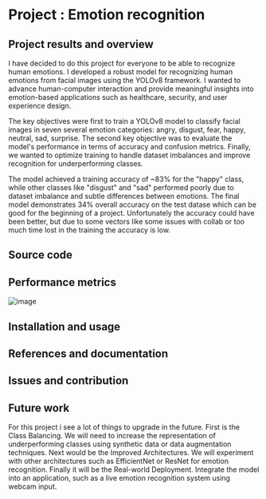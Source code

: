 # Project : Emotion recognition
## Project results and overview
I have decided to do this project for everyone to be able to recognize human emotions. 
I developed a robust model for recognizing human emotions from facial images using the YOLOv8 framework. 
I wanted to advance human-computer interaction and provide meaningful insights into emotion-based applications such as healthcare, security, and user experience design.

The key objectives were first to train a YOLOv8 model to classify facial images in seven several emotion categories: angry, disgust, fear, happy, neutral, sad, surprise.
The second key objective was to evaluate the model's performance in terms of accuracy and confusion metrics.
Finally, we wanted to optimize training to handle dataset imbalances and improve recognition for underperforming classes.

The model achieved a training accuracy of ~83% for the "happy" class, while other classes like "disgust" and "sad" performed poorly due to dataset imbalance and subtle differences between emotions.
The final model demonstrates 34% overall accuracy on the test datase which can be good for the beginning of a project.
Unfortunately the accuracy could have been better, but due to some vectors like some issues with collab or too much time lost in the training the accuracy is low.

## Source code 

## Performance metrics
![image](https://github.com/user-attachments/assets/1693daf9-d378-4945-a1ae-93dfd69c9323)

## Installation and usage

## References and documentation

## Issues and contribution

## Future work 
For this project i see a lot of things to upgrade in the future. 
First is the Class Balancing. We will need to increase the representation of underperforming classes using synthetic data or data augmentation techniques.
Next would be the Improved Architectures. We will experiment with other architectures such as EfficientNet or ResNet for emotion recognition.
Finally it will be the Real-world Deployment. Integrate the model into an application, such as a live emotion recognition system using webcam input.
